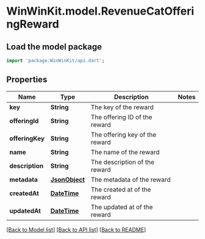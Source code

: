 # WinWinKit.model.RevenueCatOfferingReward

## Load the model package
```dart
import 'package:WinWinKit/api.dart';
```

## Properties
Name | Type | Description | Notes
------------ | ------------- | ------------- | -------------
**key** | **String** | The key of the reward | 
**offeringId** | **String** | The offering ID of the reward | 
**offeringKey** | **String** | The offering key of the reward | 
**name** | **String** | The name of the reward | 
**description** | **String** | The description of the reward | 
**metadata** | [**JsonObject**](.md) | The metadata of the reward | 
**createdAt** | [**DateTime**](DateTime.md) | The created at of the reward | 
**updatedAt** | [**DateTime**](DateTime.md) | The updated at of the reward | 

[[Back to Model list]](../README.md#documentation-for-models) [[Back to API list]](../README.md#documentation-for-api-endpoints) [[Back to README]](../README.md)


